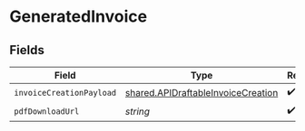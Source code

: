 # GeneratedInvoice


## Fields

| Field                                                                                           | Type                                                                                            | Required                                                                                        | Description                                                                                     |
| ----------------------------------------------------------------------------------------------- | ----------------------------------------------------------------------------------------------- | ----------------------------------------------------------------------------------------------- | ----------------------------------------------------------------------------------------------- |
| `invoiceCreationPayload`                                                                        | [shared.APIDraftableInvoiceCreation](../../../sdk/models/shared/apidraftableinvoicecreation.md) | :heavy_check_mark:                                                                              | N/A                                                                                             |
| `pdfDownloadUrl`                                                                                | *string*                                                                                        | :heavy_check_mark:                                                                              | N/A                                                                                             |